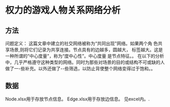 # 权力的游戏人物关系网络分析
## 方法
问题定义：
这篇文章中建立的社交网络被称为“共同出现"网络。如果两个角
色共享场景,则将它们记录为共享连接。节点具有的边越多，圆越大，
标签越大。这是一种所谓的“中心度量"，称为“度中心性”。中心度量
是节点特征。。
在以下的分析中，几乎严格遵守这种类型的网络。同时为那些对场景的目的或结构不可或缺的人做了一-些补充。以外还做了--些筛选，以防止背使整个网络变得过于饱和。。

## 数据
Node.xlsx用于存放节点信息。
Edge.xlsx用于存放边信息。
见excel内。.
